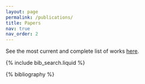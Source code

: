 ```yaml
---
layout: page
permalink: /publications/
title: Papers
nav: true
nav_order: 2
---
```


See the most current and complete list of works [here](https://scholar.google.com/citations?user=n3zwPHkAAAAJ&hl=en). 

<!-- Bibsearch Feature -->

{% include bib_search.liquid %}

<div class="publications">

{% bibliography %}

</div>

